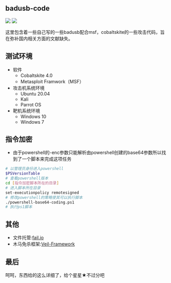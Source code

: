 ## badusb-code
![](https://img.shields.io/badge/By:-resinprotein2333-green.svg) ![](https://badgen.net/github/stars/resinprotein2333/badusb-code)

这里包含着一些自己写的一些badusb配合msf，cobaltskite的一些攻击代码，旨在弥补国内相关方面的文献缺失。

## 测试环境
* 软件
  * Cobaltskite 4.0
  * Metasploit Framwork（MSF）
* 攻击机系统环境
  * Ubuntu 20.04
  * Kali
  * Parrot OS 
* 靶机系统环境
  * Windows 10
  * Windows 7 
## 指令加密
* 由于powershell的-enc参数只能解析由powershell创建的base64参数所以找到了一个脚本来完成这项任务
```sh
# 以管理员身份进入powershell
$PSVersionTable
# 查看powershell版本
cd [指令加密脚本所在的目录]
# 进入脚本所在目录
set-executionpolicy remotesigned
# 修改powershell的策略使其可以执行脚本
./powershell-base64-coding.ps1
# 执行ps1脚本
```

## 其他

* 文件托管:[fail.io](https://www.file.io/)
* 木马免杀框架:[Veil-Framework](https://github.com/Veil-Framework/Veil-Evasion)

## 最后
呵呵，东西给的这么详细了，给个星星★不过分吧
